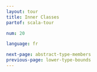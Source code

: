 ```yaml
---
layout: tour
title: Inner Classes
partof: scala-tour

num: 20

language: fr

next-page: abstract-type-members
previous-page: lower-type-bounds
---
```

